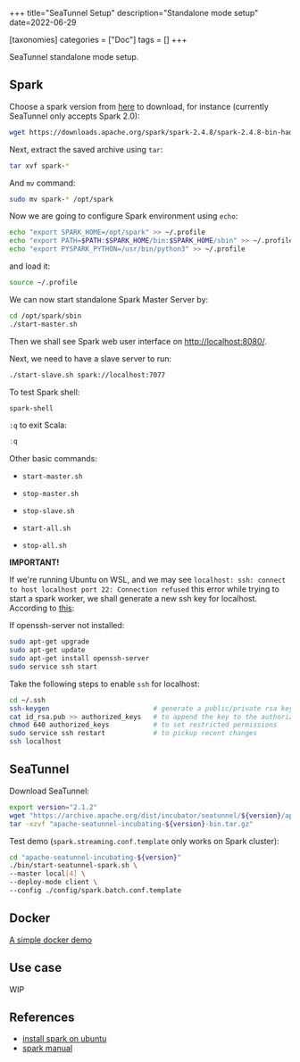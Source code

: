 +++
title="SeaTunnel Setup"
description="Standalone mode setup"
date=2022-06-29

[taxonomies]
categories = ["Doc"]
tags = []
+++

SeaTunnel standalone mode setup.

## Spark

Choose a spark version from [here](https://dlcdn.apache.org/spark) to download, for instance (currently SeaTunnel only accepts Spark 2.0):

```sh
wget https://downloads.apache.org/spark/spark-2.4.8/spark-2.4.8-bin-hadoop2.7.tgz
```

Next, extract the saved archive using `tar`:

```sh
tar xvf spark-*
```

And `mv` command:

```sh
sudo mv spark-* /opt/spark
```

Now we are going to configure Spark environment using `echo`:

```sh
echo "export SPARK_HOME=/opt/spark" >> ~/.profile
echo "export PATH=$PATH:$SPARK_HOME/bin:$SPARK_HOME/sbin" >> ~/.profile
echo "export PYSPARK_PYTHON=/usr/bin/python3" >> ~/.profile
```

and load it:

```sh
source ~/.profile
```

We can now start standalone Spark Master Server by:

```sh
cd /opt/spark/sbin
./start-master.sh
```

Then we shall see Spark web user interface on [http://localhost:8080/](http://localhost:8080/).

Next, we need to have a slave server to run:

```sh
./start-slave.sh spark://localhost:7077
```

To test Spark shell:

```sh
spark-shell
```

`:q` to exit Scala:

```scala
:q
```

Other basic commands:

- `start-master.sh`

- `stop-master.sh`

- `stop-slave.sh`

- `start-all.sh`

- `stop-all.sh`

**IMPORTANT!**

If we're running Ubuntu on WSL, and we may see `localhost: ssh: connect to host localhost port 22: Connection refused` this error while trying to start a spark worker, we shall generate a new ssh key for localhost. According to [this](https://stackoverflow.com/a/60198221):

If openssh-server not installed:

```sh
sudo apt-get upgrade
sudo apt-get update
sudo apt-get install openssh-server
sudo service ssh start
```

Take the following steps to enable `ssh` for localhost:

```sh
cd ~/.ssh
ssh-keygen                          # generate a public/private rsa key pair; use the default options
cat id_rsa.pub >> authorized_keys   # to append the key to the authorized_keys file
chmod 640 authorized_keys           # to set restricted permissions
sudo service ssh restart            # to pickup recent changes
ssh localhost
```

## SeaTunnel

Download SeaTunnel:

```sh
export version="2.1.2"
wget "https://archive.apache.org/dist/incubator/seatunnel/${version}/apache-seatunnel-incubating-${version}-bin.tar.gz"
tar -xzvf "apache-seatunnel-incubating-${version}-bin.tar.gz"
```

Test demo (`spark.streaming.conf.template` only works on Spark cluster):

```sh
cd "apache-seatunnel-incubating-${version}"
./bin/start-seatunnel-spark.sh \
--master local[4] \
--deploy-mode client \
--config ./config/spark.batch.conf.template
```

## Docker

[A simple docker demo](https://github.com/Jacobbishopxy/dockerfile/tree/master/sea-tunnel)

## Use case

WIP

## References

- [install spark on ubuntu](https://phoenixnap.com/kb/install-spark-on-ubuntu)
- [spark manual](https://spark.apache.org/docs/latest/spark-standalone.html#installing-spark-standalone-to-a-cluster)
